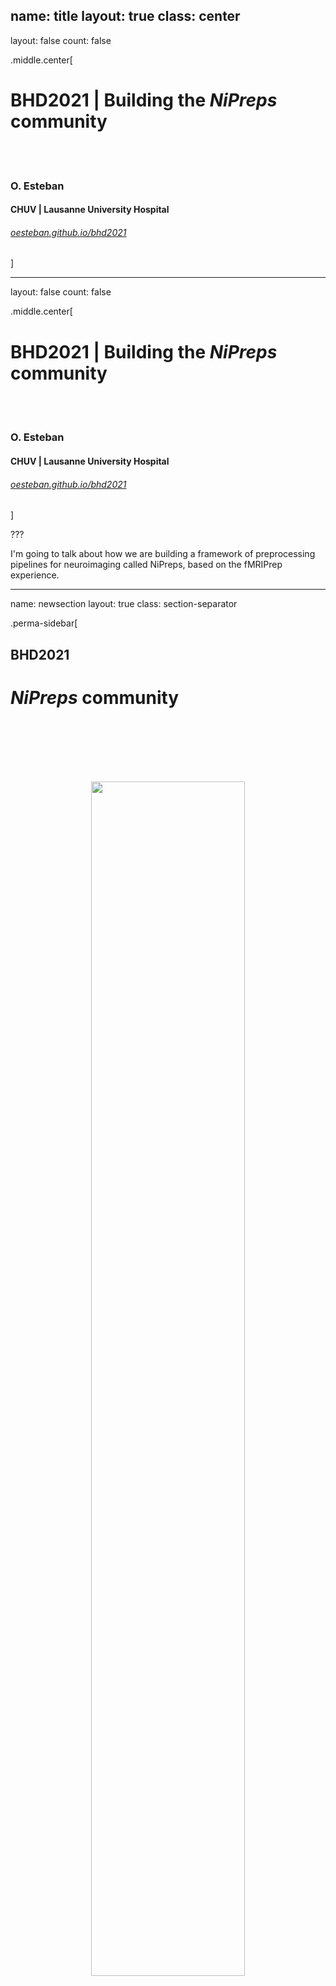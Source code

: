 name: title
layout: true
class: center
---
layout: false
count: false

.middle.center[
# BHD2021 | Building the *NiPreps* community

<br />
<br />

### O. Esteban
#### CHUV | Lausanne University Hospital

###### [oesteban.github.io/bhd2021](https://oesteban.github.io/bhd2021)
]

---
layout: false
count: false

.middle.center[
# BHD2021 | Building the *NiPreps* community

<br />
<br />

### O. Esteban
#### CHUV | Lausanne University Hospital

###### [oesteban.github.io/bhd2021](https://oesteban.github.io/bhd2021)
]

???

I'm going to talk about how we are building a framework of preprocessing pipelines for neuroimaging called NiPreps, based on the fMRIPrep experience.

---
name: newsection
layout: true
class: section-separator

.perma-sidebar[
## BHD2021
# *NiPreps* community

<br />
<br />
<br />
<br />
<br />

<p align="center">
<img src="assets/qr-code.png" width="70%" />
</p>
<br />
<p align="center">
<a rel="license" href="http://creativecommons.org/licenses/by/4.0/"><img alt="Creative Commons License" style="border-width:0" src="https://i.creativecommons.org/l/by/4.0/88x31.png" /></a>
</p>
]

---
name: sidebar
layout: true

.perma-sidebar[
## BHD2021
# *NiPreps* community

<br />
<br />
<br />
<br />
<br />

<p align="center">
<img src="assets/qr-code.png" width="70%" />
</p>
<br />
<p align="center">
<a rel="license" href="http://creativecommons.org/licenses/by/4.0/"><img alt="Creative Commons License" style="border-width:0" src="https://i.creativecommons.org/l/by/4.0/88x31.png" /></a>
</p>
]

---
template: sidebar

## Outlook

.left-column3[
.distribute.large[
- How communities form

- The *fMRIPrep* experience

- From *fMRIPrep* to *NiPreps*

- Governance and GitHub's MVG

- Community tools (on GitHub)

- Beyond the defaults
]
]

.right-column3[
<p align="center">
<img src="assets/art-of-community.png" width="100%" />
</p>
https://www.jonobacon.com/books/artofcommunity/
]

---

## Open-Science as an ethos
<br />

<div style="margin: 10px 100px 10px 300px">
<p align="center">
  <img src="assets/ethos-definition.png" style="width: 100%" />
</p>
</div>

---

## Jono Bacon's *Community TODO List*

.larger[
☑ Identify how we can divide our community into teams.

☑ Ensure that teams can communicate early and effectively.

☑ Attract a diverse range of contributors to our community to get involved and contribute to our goals.

☑ Build an environment conducive to our wider goals.

☑ Define the scope of each team, and help team members understand that scope.

☑ Understand the extent and range of collaboration between our teams.

☑ Encourage diversity and opportunity in the community.

☑ Produce a Code of Conduct.

]

---

## The *fMRIPrep* story

### fMRIPrep produces analysis-ready data from diverse data
* minimal requirements ([BIDS-compliant](https://bids-standard.github.io/bids-validator/));
* *agnostic* to downstream steps of the workflow
  * produces [BIDS-Derivatives](https://bids-specification.readthedocs.io/en/derivatives/05-derivatives/01-introduction.html);
* robust against inhomogeneity of data across studies

???

fMRIPrep takes in a task-based or resting-state
functional MRI dataset in BIDS-format
and returns preprocessed data ready for analysis.

Preprocessed data can be used for a broad range of analysis, and they are
formatted following BIDS-Derivatives to maximize compatibility with:
  * major software packages (AFNI, FSL, SPM\*, etc.)
  * further temporal filtering and denoising: *fMRIDenoise*
  * any BIDS-Derivatives compliant tool (e.g., *FitLins*).

--

### fMRIPrep is a [BIDS-App](https://bids-apps.github.io) ([Gorgolewski, et al. 2017](https://doi.org/10.1371/journal.pcbi.1005209))
* adhered to modern software-engineering standards (CI/CD, containers)
* compatible interface with other BIDS-Apps
* optimized for automatic execution

???

fMRIPrep adopts the BIDS-App specifications.
That means the software is tested with every change to the codebase,
it also means that packaging, containerization, and deployment are also
automated and require tests to be passing.
BIDS-Apps are inter-operable (via BIDS-Derivatives),
and optimized for execution in HPC, Cloud, etc.

--

### Minimizes human intervention
* avoid error-prone parameters settings (read them from BIDS)
* adapts the workflow to the actual data available
  * while remaining flexible to some design choices (e.g., whether or not reconstructing surfaces or customizing target normalized standard spaces)

???

fMRIPrep minimizes human intervention because the user does not
need to fiddle with any parameters - they are obtained from the BIDS structure.
However, fMRIPrep does allow some flexibility to ensure the preprocessing meets the requirements of the intended analyses.

---

### *fMRIPrep* was not originally envisioned as a community project ...

(we just wanted a robust tool to automatically preprocess incoming data of OpenNeuro.org)

--


### ... but a community built up quickly around it

<br />

--

.pull-left[
## Key aspects

* Preprocessing of fMRI was in need for **division of labor**.

* Obsession with **transparency**.

* **Responsiveness** to feedback.

* **Due credit**
]

.pull-right[
<p align="center">
<img src="assets/fmriprep.org-pageviews.png" width="400px" />
</p>
]


???

Preprocessing is a time-consuming effort, requires expertise converging imaging foundations & CS, typically addressed with legacy *in-house* pipelines.

On the right-hand side, you'll find the chart of unique visitors
to fmriprep.org, which is the documentation website.

---

## Key aspect: division of labor

<div style="margin: 40px 100px 10px 320px">
<p align="center">
  <img alt="The MRI-o-scope" src="assets/mri-o-scope-workflow.svg" width="100%" />
</p>
</div>


---

## Key aspect: transparency
.pull-left[
<p align="center">
<img src="assets/wright-2019.png" width="400px" />
</p>
]

.pull-right[

.distribute[
fMRIPrep generates one participant-wide report after execution.

Reports describe the data as found, and the steps applied
(providing .blue[visual support to look inside the box]):

  1. show researchers their data;

  2. show how *fMRIPrep* interpreted the data (describing the actual preprocessing steps);

  3. quality control of results, facilitating early error detection.
]
]

???

Therefore, reports have become a fundamental feature of fMRIPrep
because they not only allow assessing the quality of the processing,
but also provide an insight about the logic supporting such processing.

In other words, reports help respond to the what was done and the why was it done
in addition to the how well it did.

---

## Key aspect: responsiveness (www.neurostars.org)

https://neurostars.org/tag/fmriprep

<div style="margin: 40px 100px 10px 320px">
<p align="center">
  <img alt="The MRI-o-scope" src="assets/neurostars.png" width="100%" />
</p>
</div>

---

## Key aspect: credit all direct contributors

```Shell
oesteban@dendrite:~/workspace/fmriprep$ python .maint/paper_author_list.py
```

.small[
```
Running '/usr/local/bin/git-line-summary' on repo
Some people made commits, but are missing in .maint/ files: Theo Schäfer, cprovins, Soichi Hayashi, Zeynep Enkavi, Ilkay Isik, Jarod Roland, Ali Cohen, Jakub Kaczmarzyk, Marc Bue, Marcel Falkiewicz, Matteo Visconti di Oleggio Castello, Michael Joseph, Saren Seeley, Sebastien Naze, The Gitter Badger.
Authors (53):
Markiewicz, Christopher J. \ :sup:`1`\ ; Blair, Ross W. \ :sup:`1`\ ; Goncalves, Mathias \ :sup:`1`\ ; Kent, James D. \ :sup:`2`\ ; DuPre, Elizabeth \ :sup:`3`\ ; Salo, Taylor \ :sup:`4`\ ; Ciric, Rastko \ :sup:`1`\ ; Pinsard, Basile \ :sup:`5`\ ; Heinsfeld, Anibal S. \ :sup:`6`\ ; Benson, Noah C. \ :sup:`7`\ ; de la Vega, Alejandro \ :sup:`8`\ ; Feingold, Franklin \ :sup:`1`\ ; Valabregue, Romain \ :sup:`9`\ ; Sneve, Markus H. \ :sup:`10`\ ; Finc, Karolina \ :sup:`11`\ ; Erramuzpe, Asier \ :sup:`12`\ ; Moodie, Craig A. \ :sup:`1`\ ; Mentch, Jeff \ :sup:`13`\ ; Jacoby, Nir \ :sup:`14`\ ; Lurie, Daniel J. \ :sup:`15`\ ; Ye, Zhifang \ :sup:`16`\ ; Frederick, Blaise B. \ :sup:`17, 18`\ ; Ma, Feilong \ :sup:`19`\ ; Tooley, Ursula A. \ :sup:`20`\ ; Liem, Franz \ :sup:`21`\ ; Halchenko, Yaroslav O. \ :sup:`19`\ ; Adebimpe, Azeez \ :sup:`22`\ ; Rivera-Dompenciel, Adriana \ :sup:`2`\ ; Amlien, Inge K. \ :sup:`10`\ ; Wexler, Joseph B. \ :sup:`1`\ ; Waller, Lea \ :sup:`23`\ ; Thompson, William H. \ :sup:`1`\ ; Nitsch, Alexander \ :sup:`24`\ ; Stojić, Hrvoje \ :sup:`25`\ ; Groen, Iris I. A. \ :sup:`26`\ ; Jamison, Keith W. \ :sup:`27`\ ; Sitek, Kevin R. \ :sup:`13`\ ; Urchs, Sebastian \ :sup:`3`\ ; Gomez, Daniel E. P. \ :sup:`28`\ ; Devenyi, Grabriel A. \ :sup:`29`\ ; Naveau, Mikaël \ :sup:`30`\ ; Velasco, Pablo \ :sup:`31`\ ; Bellec, Pierre \ :sup:`5`\ ; Cieslak, Matthew \ :sup:`22`\ ; Ghosh, Satrajit S. \ :sup:`32, 33`\ ; Isik, Ayse Ilkay \ :sup:`34`\ ; Provins, Céline \ :sup:`35`\ ; Satterthwaite, Theodore D. \ :sup:`22`\ ; Schaefer, Theo A.J. \ :sup:`24`\ ; Wright, Jessey \ :sup:`1`\ ; Gorgolewski, Krzysztof J. \ :sup:`1`\ ; Poldrack, Russell A. \ :sup:`1`\ ; Esteban, Oscar \ :sup:`36`\ .


Affiliations:
 1. Department of Psychology, Stanford University
 2. Neuroscience Program, University of Iowa
 3. Montreal Neurological Institute, McGill University
 4. Department of Psychology, Florida International University
 5. SIMEXP Lab, CRIUGM, University of Montréal, Montréal, Canada
 6. Child Mind Institute
 7. Department of Psychology, New York University
 8. University of Texas at Austin
 9. CENIR, INSERM U1127, CNRS UMR 7225, UPMC Univ Paris 06 UMR S 1127, Institut du Cerveau et de la Moelle épinière, ICM, F-75013, Paris, France
10. Center for Lifespan Changes in Brain and Cognition, University of Oslo
11. Centre for Modern Interdisciplinary Technologies, Nicolaus Copernicus University in Toruń
12. Computational Neuroimaging Lab, BioCruces Health Research Institute
13. Speech & Hearing Bioscience & Technology Program, Harvard University
14. Department of Psychology, Columbia University
15. Department of Psychology, University of California, Berkeley
16. State Key Laboratory of Cognitive Neuroscience and Learning, Beijing Normal University
17. McLean Hospital Brain Imaging Center, MA, USA
18. Consolidated Department of Psychiatry, Harvard Medical School, MA, USA
19. Dartmouth College: Hanover, NH, United States
20. Department of Neuroscience, University of Pennsylvania, PA, USA
```
]

--

## .. and indirect: *citation boilerplate*.

---


### Researchers want to spend more time on those areas most relevant to them
(probably not preprocessing...)

???

With the development of fMRIPrep we understood that
researchers don't want to waste their time on preprocessing
(except for researchers developing new preprocessing techniques).

--

### Writing *fMRIPrep* required a team of several experts in processing methods for neuroimaging, with a solid base on Computer Science.
(research programs just can't cover the neuroscience and the engineering of the whole workflow - we need to divide the labor)

???

The current neuroimaging workflow requires extensive knowledge in
sometimes orthogonal fields such as neuroscience and computer science.
Dividing the labor in labs, communities or individuals with the necessary
expertise is the fundamental for the advance of the whole field.

--

### Transparency helps against the risk of super-easy tools
(easy-to-use tools are risky because they might get a researcher very far with no idea whatsoever of what they've done)

???

There is an implicit risk in making things too easy to operate:

For instance, imagine someone who runs fMRIPrep on diffusion data by
tricking the BIDS naming into an apparently functional MRI dataset.
If fMRIPrep reached the end at all, the garbage at the output could be fed into
further tools, in a sort of a snowballing problem.

When researchers have access to the guts of the software and are given an opportunity to understand what's going on, the risk of misuse dips.

--

### Established toolboxes do not have incentives for compatibility
(and to some extent this is not necessarily bad, as long as they are kept well-tested and they embrace/help-develop some minimal standards)

???

AFNI, ANTs, FSL, FreeSurfer, SPM, etc. have comprehensive software validation tests,
methodological validation tests, stress tests, etc. - which pushed up their quality and made them fundamental for the field.

Therefore, it is better to keep things that way (although some minimal efforts towards convergence in compatibility are of course welcome)

---

<div style="margin: 40px 100px 10px 320px">
<p align="center">
  <img alt="The fMRIPrep workflow" src="assets/fmriprep-workflow-1.0.svg" width="100%" />
</p>
<p align="right">
(<a href="https://doi.org/10.1038/s41592-018-0235-4">Esteban et al., 2019</a>)
</p>
</div>

---

<div style="margin: 40px 100px 10px 320px">
<p align="center">
  <img alt="The fMRIPrep workflow" src="assets/fmriprep-workflow-21.0.svg" width="100%" />
</p>
<p align="right">
(today)
</p>
</div>

---

template: newsection
layout: false

.middle.center[
# www.nipreps.org

### (*NiPreps* == NeuroImaging PREProcessing toolS)

]

???

The enormous success of fMRIPrep led us to propose
its generalization to other MRI and non-MRI modalities,
as well as nonhuman species (for instance, rodents),
and particular populations currently unsupported by fMRIPrep
such as infants.

---

## Augmenting scanners to produce "*analysis-grade*" data

<div style="margin: 40px 100px 10px 320px">
<p align="center">
  <img alt="The MRI-o-scope" src="assets/nipreps-workflow.svg" width="100%" />
</p>
</div>

--

.pull-left[
***Analysis-grade* data** is an analogy to the concept of "*sushi-grade (or [sashimi-grade](https://en.wikipedia.org/wiki/Sashimi)) fish*" in that both are:
]

--

.pull-right[
.large[**minimally preprocessed**,]

and

.large[**safe to consume** directly.]
]


---

<div align="center" style='margin-top: 1em'>
<img alt="The NiPreps framework" src="https://nipreps.org/assets/nipreps-chart.png" width="60%" />
</div>

???

The processing elements extracted from fMRIPrep can be mapped to three
regimes of responsibility:

- Software infrastructure composed by tools ensuring the collaboration and the most basic tooling.
- Middleware utilities, which build more advanced tooling based on the foundational infrastructure
- And at the top of the stack end-user applications - namely fMRIPrep, dMRIPrep, sMRIPrep and MRIQC.

As we can see, the boundaries of these three architectural layers are soft and tools such as TemplateFlow may stand in between.

Only projects enclosed in the brain shape pertain to the NiPreps community. NiPype, NiBabel and BIDS are so deeply embedded as dependencies that NiPreps can't be understood without them.

---

## Outlook

.left-column3[
.distribute.large[
- How communities form

- The *fMRIPrep* experience

- From *fMRIPrep* to *NiPreps*

- Governance and GitHub's MVG

- Community tools (on GitHub)

- Beyond the defaults
]
]

---

## MVG - Minimum Viable Governance

<div style="margin: 40px 100px 10px 320px">
<a href="https://github.com/github/MVG">github/MVG</a>
<p align="center">
  <img alt="GH communities" src="assets/gh-mvg.png" width="100%" />
</p>
</div>

---

## [nipreps/GOVERNANCE](https://github.com/nipreps/GOVERNANCE) is a fork of GitHub's MVG

.left-column[
  <img alt="NiPreps governance" src="assets/nipreps-governance.png" width="100%" />
]

.right-column[
* three-tier structure
    * organization level
    * project level
    * sibling project level

* Organization level:
    * Technical Steering Committee
    * Shared community documents:
        * Code of Conduct
        * Support
        * Licensing policy

* Project & Siblings
    * Consensus-based
    * Crediting system (under `.maint/`)
]

---

## Governance - establishing transparent communication

<div style="margin: 40px 100px 10px 320px">
<a href="https://nipy.discourse.group/c/nipreps/9">Nipy Discourse / NiPreps Category</a>
<p align="center">
  <img alt="discourse" src="assets/nipreps-discourse.png" width="100%" />
</p>
</div>

---

## Special `.github` repo ([nipreps/.github](https://github.com/nipreps/.github))



<div style="margin: 40px 90px 10px 310px">
Defines organization-wide documents / CODE OF CONDUCT
<p align="center">
  <img alt="GH health repo" src="assets/nipreps-.github.png" width="100%" />
</p>
</div>

---

## Community tools

<div style="margin: 40px 100px 10px 320px">
<a href="https://docs.github.com/en/communities">https://docs.github.com/en/communities</a>
<p align="center">
  <img alt="GH communities" src="assets/gh-community.png" width="100%" />
</p>
</div>

---

## Outlook

.left-column3[
.distribute.large[
- How communities form

- The *fMRIPrep* experience

- From *fMRIPrep* to *NiPreps*

- Governance and GitHub's MVG

- Community tools (on GitHub)

- Beyond the defaults
]
]

---

## Beyond the defaults

* Lowering entry barriers (diversity and opportunity):
    * Definition of contribution / the `CONTRIBUTING.md` file
    * [Issue labels](https://www.nipreps.org/community/CONTRIBUTING/#issue-labels) (e.g., ![Good first issue](https://img.shields.io/github/labels/nipreps/fmriprep/good%20first%20issue))


* Setting clear expectations for contributors:
    * Automated tests / CI
    * Level of documentation required


* Creating a welcoming environment:
    * Welcome bot
    * Other automations (e.g., GitHub Actions)
    * Crediting system

<div style="margin: 40px 100px 10px 320px">
<p align="center">
  <img alt="welcome bot" src="assets/nipreps-welcomebot.png" width="100%" />
</p>
</div>


---

## Jono Bacon's *Community TODO List*

.larger[
☑ Identify how we can divide our community into teams.

☑ Ensure that teams can communicate early and effectively.

☑ Attract a diverse range of contributors to our community to get involved and contribute to our goals.

☑ Build an environment conducive to our wider goals.

☑ Define the scope of each team, and help team members understand that scope.

☑ Understand the extent and range of collaboration between our teams.

☑ Encourage diversity and opportunity in the community.

☑ Produce a Code of Conduct.

]

---

# Thanks

.dark[
![Lea Waller](assets/lwaller.png)

![Eric Earl](assets/ecearl.png)

![Elizabeth DuPre](assets/emdupre.png)
]

---

template: newsection
layout: false

.middle.center[

# Where to start?

## [www.nipreps.org](https://www.nipreps.org/)
## [github.com/nipreps](https://github.com/nipreps/)
]

---

template: newsection
layout: false

.middle.center[
# Thanks!

## Questions?
]
